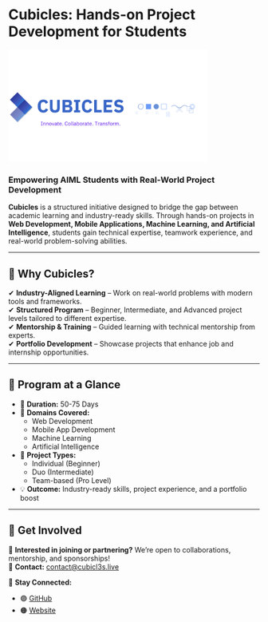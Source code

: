 # **Cubicles: Hands-on Project Development for Students**  

<img src="../Images/Cubicles_image.png" alt="Cubicles Logo" width="400"/>

### **Empowering AIML Students with Real-World Project Development**  

**Cubicles** is a structured initiative designed to bridge the gap between academic learning and industry-ready skills. Through hands-on projects in **Web Development, Mobile Applications, Machine Learning, and Artificial Intelligence**, students gain technical expertise, teamwork experience, and real-world problem-solving abilities.  

---

## 🔹 **Why Cubicles?**  

✔ **Industry-Aligned Learning** – Work on real-world problems with modern tools and frameworks.  
✔ **Structured Program** – Beginner, Intermediate, and Advanced project levels tailored to different expertise.  
✔ **Mentorship & Training** – Guided learning with technical mentorship from experts.  
✔ **Portfolio Development** – Showcase projects that enhance job and internship opportunities.  

---

## 📌 **Program at a Glance**  

- 🎯 **Duration:** 50-75 Days  
- 🚀 **Domains Covered:**  
  - Web Development  
  - Mobile App Development  
  - Machine Learning  
  - Artificial Intelligence  
- 💼 **Project Types:**  
  - Individual (Beginner)  
  - Duo (Intermediate)  
  - Team-based (Pro Level)  
- 💡 **Outcome:** Industry-ready skills, project experience, and a portfolio boost  

---


## 📢 **Get Involved**  

🚀 **Interested in joining or partnering?** We’re open to collaborations, mentorship, and sponsorships!  
📩 **Contact:** contact@cubicl3s.live  

🔗 **Stay Connected:**  
- 🟣 [GitHub](https://github.com/Cubicl3s)  
- 🟠 [Website](https://www.cubicl3s.live/)  
